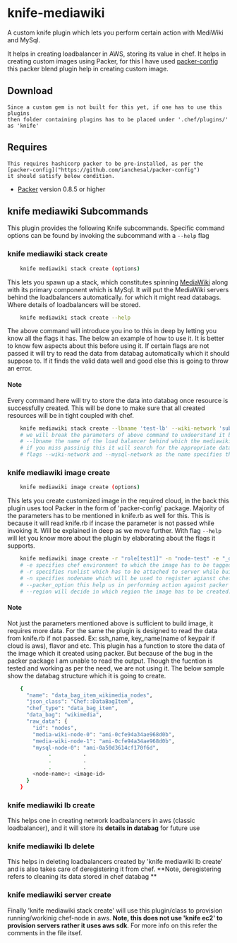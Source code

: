 # knife-mediawiki

A custom knife plugin which lets you perform certain action with MediWiki and MySql.

It helps in creating loadbalancer in AWS, storing its value in chef.
It helps in creating custom images using Packer, for this I have used [packer-config](https://github.com/ianchesal/packer-config)
this packer blend plugin help in creating custom image.


## Download

    Since a custom gem is not built for this yet, if one has to use this plugins
	then folder containing plugins has to be placed under '.chef/plugins/' as 'knife'

## Requires

    This requires hashicorp packer to be pre-installed, as per the [packer-config]("https://github.com/ianchesal/packer-config") 
	it should satisfy below condition.
* [Packer](https://packer.io) version 0.8.5 or higher

## knife mediawiki Subcommands

This plugin provides the following Knife subcommands. Specific command options can be found by invoking the subcommand with a `--help` flag

### knife mediawiki stack create

```bash
    knife mediawiki stack create (options)
```

This lets you spawn up a stack, which constitutes spinning [MediaWiki]("https://www.mediawiki.org/wiki/MediaWiki") along with its primary component which is MySql.
It will put the MediaWiki servers behind the loadbalancers automatically. for which it might read databags.
Where details of loadbalancers will be stored.


```bash
    knife mediawiki stack create --help
```

The above command will introduce you ino to this in deep by letting you know all the flags it has.
The below an example of how to use it. It is better to know few aspects about this before using it.
If certain flags are not passed it will try to read the data from databag automatically which it should suppose to.
If it finds the valid data well and good else this is going to throw an error.

#### Note

Every command here will try to store the data into databag once resource is successfully created.
This will be done to make sure that all created resources will be in tight coupled with chef.

```bash
    knife mediawiki stack create --lbname 'test-lb' --wiki-network 'subnet-99axvjhjd' --mysql-network 'subnet-d81kfnd6'
    # we will break the parameters of above command to undeerstand it better
    # --lbname the name of the load balancer behind which the mediawiki servers has to be placed.
    # if you miss passinig this it will search for the appropriate databag for the info, if it dosen't finds it will throw an error
    # flags --wiki-network and --mysql-network as the name specifies these are networks for mediawiki and mysql.
```

### knife mediawiki image create

```bash
    knife mediawiki image create (options)
```

This lets you create customized image in the required cloud, in the back this plugin uses tool Packer
in the form of 'packer-config' package.
Majority of the parameters has to be mentioned in knife.rb as well for this. This is because it will
read knife.rb if incase the parameter is not passed while invoking it.
Will be explained in deep as we move further.
With flag `--help` will let you know more about the plugin by elaborating about the flags it supports.

```bash
    knife mediawiki image create -r "role[test1]" -n "node-test" -e "_default" --packer_option "build" --region "ap-south-1"
	# -e specifies chef environment to which the image has to be tagged to.
	# -r specifies runlist which has to be attached to server while building customized image.
	# -n specifies nodename which will be used to register agianst chef (It is actually chef's node-name).
	# --packer_option this help us in performing action against packer it supports validate/build.
	# --region will decide in which region the image has to be created.
```

#### Note

Not just the parameters mentioned above is sufficient to build image, it requires more data.
For the same the plugin is designed to read the data from knife.rb if not passed.
Ex: ssh_name, key_name(name of keypair if cloud is aws), flavor and etc.
This plugin has a function to store the data of the image which it created using packer.
But because of the bug in the packer package I am unable to read the output.
Though the fucntion is tested and working as per the need, we are not using it.
The below sample show the databag structure which it is going to create.

```bash
	{
      "name": "data_bag_item_wikimedia_nodes",
      "json_class": "Chef::DataBagItem",
      "chef_type": "data_bag_item",
      "data_bag": "wikimedia",
      "raw_data": {
        "id": "nodes",
        "media-wiki-node-0": "ami-0cfe94a34ae968d0b",
        "media-wiki-node-1": "ami-0cfe94a34ae968d0b",
        "mysql-node-0": "ami-0a50d3614cf170f6d",
		     .          .
			 .          .
			 .          .
		<node-name>: <image-id>
      }
    }
```

### knife mediawiki lb create

This helps one in creating network loadbalancers in aws (classic loadbalancer), and it will store its **details in databag** for future use

### knife mediawiki lb delete

This helps in deleting loadbalancers created by 'knife mediawiki lb create' and is also takes care of deregistering it from chef.
**Note, deregistering refers to cleaning its data stored in chef databag **

### knife mediawiki server create

Finally 'knife mediawiki stack create' will use this plugin/class to provision running/workinig chef-node in aws.
**Note, this does not use 'knife ec2' to provision servers rather it uses aws sdk**.
For more info on this refer the comments in the file itsef.
